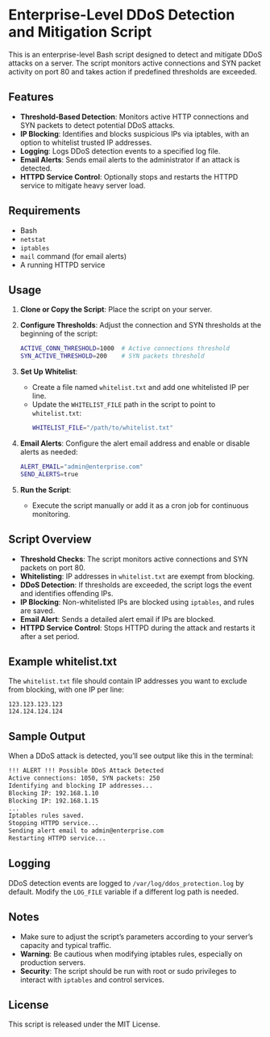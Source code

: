 # Enterprise-Level DDoS Detection and Mitigation Script

This is an enterprise-level Bash script designed to detect and mitigate DDoS attacks on a server. The script monitors active connections and SYN packet activity on port 80 and takes action if predefined thresholds are exceeded.

## Features

- **Threshold-Based Detection**: Monitors active HTTP connections and SYN packets to detect potential DDoS attacks.
- **IP Blocking**: Identifies and blocks suspicious IPs via iptables, with an option to whitelist trusted IP addresses.
- **Logging**: Logs DDoS detection events to a specified log file.
- **Email Alerts**: Sends email alerts to the administrator if an attack is detected.
- **HTTPD Service Control**: Optionally stops and restarts the HTTPD service to mitigate heavy server load.

## Requirements

- Bash
- `netstat`
- `iptables`
- `mail` command (for email alerts)
- A running HTTPD service

## Usage

1. **Clone or Copy the Script**: Place the script on your server.

2. **Configure Thresholds**: Adjust the connection and SYN thresholds at the beginning of the script:
   ```bash
   ACTIVE_CONN_THRESHOLD=1000  # Active connections threshold
   SYN_ACTIVE_THRESHOLD=200    # SYN packets threshold
   ```

3. **Set Up Whitelist**:
   - Create a file named `whitelist.txt` and add one whitelisted IP per line.
   - Update the `WHITELIST_FILE` path in the script to point to `whitelist.txt`:
     ```bash
     WHITELIST_FILE="/path/to/whitelist.txt"
     ```

4. **Email Alerts**: Configure the alert email address and enable or disable alerts as needed:
   ```bash
   ALERT_EMAIL="admin@enterprise.com"
   SEND_ALERTS=true
   ```

5. **Run the Script**:
   - Execute the script manually or add it as a cron job for continuous monitoring.

## Script Overview

- **Threshold Checks**: The script monitors active connections and SYN packets on port 80.
- **Whitelisting**: IP addresses in `whitelist.txt` are exempt from blocking.
- **DDoS Detection**: If thresholds are exceeded, the script logs the event and identifies offending IPs.
- **IP Blocking**: Non-whitelisted IPs are blocked using `iptables`, and rules are saved.
- **Email Alert**: Sends a detailed alert email if IPs are blocked.
- **HTTPD Service Control**: Stops HTTPD during the attack and restarts it after a set period.

## Example whitelist.txt

The `whitelist.txt` file should contain IP addresses you want to exclude from blocking, with one IP per line:

```text
123.123.123.123
124.124.124.124
```

## Sample Output

When a DDoS attack is detected, you’ll see output like this in the terminal:

```bash
!!! ALERT !!! Possible DDoS Attack Detected
Active connections: 1050, SYN packets: 250
Identifying and blocking IP addresses...
Blocking IP: 192.168.1.10
Blocking IP: 192.168.1.15
...
Iptables rules saved.
Stopping HTTPD service...
Sending alert email to admin@enterprise.com
Restarting HTTPD service...
```

## Logging

DDoS detection events are logged to `/var/log/ddos_protection.log` by default. Modify the `LOG_FILE` variable if a different log path is needed.

## Notes

- Make sure to adjust the script’s parameters according to your server’s capacity and typical traffic.
- **Warning**: Be cautious when modifying iptables rules, especially on production servers.
- **Security**: The script should be run with root or sudo privileges to interact with `iptables` and control services.

## License

This script is released under the MIT License.

